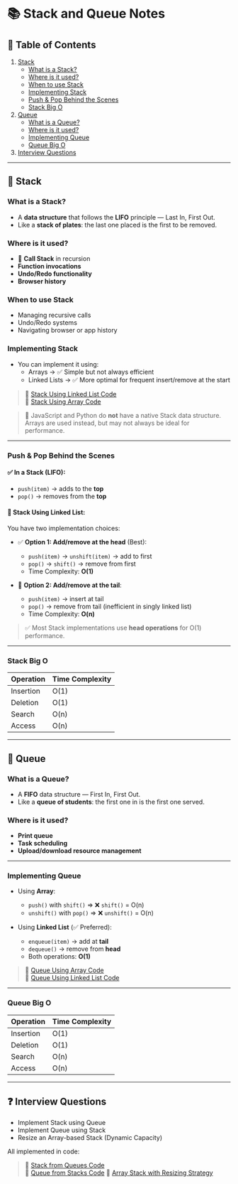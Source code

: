 # 📚 Stack and Queue Notes

## 📑 Table of Contents

1. [Stack](#stack)
   - [What is a Stack?](#what-is-a-stack)
   - [Where is it used?](#where-is-it-used)
   - [When to use Stack](#when-to-use-stack)
   - [Implementing Stack](#implementing-stack)
   - [Push & Pop Behind the Scenes](#push--pop-behind-the-scenes)
   - [Stack Big O](#stack-big-o)
2. [Queue](#queue)
   - [What is a Queue?](#what-is-a-queue)
   - [Where is it used?](#where-is-it-used-1)
   - [Implementing Queue](#implementing-queue)
   - [Queue Big O](#queue-big-o)
3. [Interview Questions](#interview-questions)

---

## 🥞 Stack

### What is a Stack?

- A **data structure** that follows the **LIFO** principle — Last In, First Out.
- Like a **stack of plates**: the last one placed is the first to be removed.

### Where is it used?

- 📌 **Call Stack** in recursion
- **Function invocations**
- **Undo/Redo functionality**
- **Browser history**

### When to use Stack

- Managing recursive calls
- Undo/Redo systems
- Navigating browser or app history

### Implementing Stack

- You can implement it using:
  - Arrays → ✅ Simple but not always efficient
  - Linked Lists → ✅ More optimal for frequent insert/remove at the start

> 🔗 [Stack Using Linked List Code](../../../../my_code/DSA/PYTHON/DS/stack%20and%20queue/stack_list_implementation_top.py)  
> 🔗 [Stack Using Array Code](../../../../my_code/DSA/PYTHON/DS/stack%20and%20queue/stack_Array_implemetation.py)

> 🧠 JavaScript and Python do **not** have a native Stack data structure. Arrays are used instead, but may not always be ideal for performance.

---

### Push & Pop Behind the Scenes

#### ✅ In a Stack (LIFO):

- `push(item)` → adds to the **top**
- `pop()` → removes from the **top**

#### 🧠 Stack Using Linked List:

You have two implementation choices:

- ✅ **Option 1: Add/remove at the head** (Best):

  - `push(item)` → `unshift(item)` -> add to first
  - `pop()` → `shift()` -> remove from first
  - Time Complexity: **O(1)**

- 🚫 **Option 2: Add/remove at the tail**:
  - `push(item)` → insert at tail
  - `pop()` → remove from tail (inefficient in singly linked list)
  - Time Complexity: **O(n)**

> ✅ Most Stack implementations use **head operations** for O(1) performance.

---

### Stack Big O

| Operation | Time Complexity |
| --------- | --------------- |
| Insertion | O(1)            |
| Deletion  | O(1)            |
| Search    | O(n)            |
| Access    | O(n)            |

---

## 🚶 Queue

### What is a Queue?

- A **FIFO** data structure — First In, First Out.
- Like a **queue of students**: the first one in is the first one served.

### Where is it used?

- **Print queue**
- **Task scheduling**
- **Upload/download resource management**

---

### Implementing Queue

- Using **Array**:

  - `push()` with `shift()` ⇒ ❌ `shift()` = O(n)
  - `unshift()` with `pop()` ⇒ ❌ `unshift()` = O(n)

- Using **Linked List** (✅ Preferred):
  - `enqueue(item)` → add at **tail**
  - `dequeue()` → remove from **head**
  - Both operations: **O(1)**

> 🔗 [Queue Using Array Code](../../../../my_code/DSA/PYTHON/DS/stack%20and%20queue/queue_Array_implementation.py)  
> 🔗 [Queue Using Linked List Code](../../../../my_code/DSA/PYTHON/DS/stack%20and%20queue/queue_list_implementation.py)

---

### Queue Big O

| Operation | Time Complexity |
| --------- | --------------- |
| Insertion | O(1)            |
| Deletion  | O(1)            |
| Search    | O(n)            |
| Access    | O(n)            |

---

## ❓ Interview Questions

- Implement Stack using Queue
- Implement Queue using Stack
- Resize an Array-based Stack (Dynamic Capacity)

All implemented in code:

> 🔗 [Stack from Queues Code](../../../../my_code/DSA/PYTHON/DS/stack%20and%20queue/stack_using_queue.py)  
> 🔗 [Queue from Stacks Code](../../../../my_code/DSA/PYTHON/DS/stack%20and%20queue/queue_using_stack.py)
> 🔗 [Array Stack with Resizing Strategy](../../../../my_code/DSA/PYTHON/DS/stack%20and%20queue/stack_Array_implemetation_with_resizing_strategy.py)
